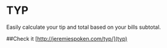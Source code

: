 # TYP
Easily calculate your tip and total based on your bills subtotal.


##Check it
[http://jeremiespoken.com/typ/](typ)